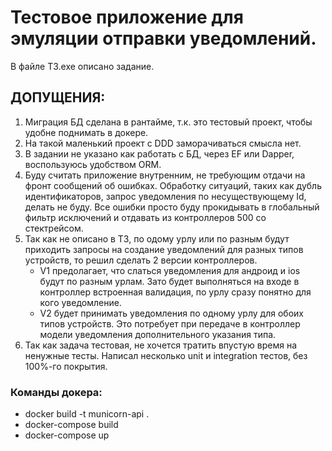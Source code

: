 # Тестовое приложение для эмуляции отправки уведомлений.
В файле ТЗ.exe описано задание.

## ДОПУЩЕНИЯ:
1. Миграция БД сделана в рантайме, т.к. это тестовый проект, чтобы удобне поднимать в докере.
2. На такой маленький проект с DDD заморачиватьcя смысла нет.
3. В задании не указано как работать с БД, через EF или Dapper, воспользуюсь удобством ORM.
4. Буду считать приложение внутренним, не требующим отдачи на фронт сообщений об ошибках.
	Обработку ситуаций, таких как дубль идентификаторов, запрос уведомления по несуществующему Id, делать не буду. 
	Все ошибки просто буду прокидывать в глобальный фильтр исключений и отдавать из контроллеров 500 со стектрейсом.
5. Так как не описано в ТЗ, по одому урлу или по разным будут приходить запросы на создание уведомлений для разных типов устройств, то решил сделать 2 версии контроллеров. 
	- V1 предолагает, что слаться уведомления для андроид и ios будут по разным урлам. Зато будет выполняться на входе в контроллер встроенная валидация, по урлу сразу понятно для кого уведомление.
	- V2 будет принимать уведомления по одному урлу для обоих типов устройств. Это потребует при передаче в контроллер модели уведомления дополнительного указания типа.
6. Так как задача тестовая, не хочется тратить впустую время на ненужные тесты. Написал несколько unit и integration тестов, без 100%-го покрытия. 

### Команды докера:
- docker build -t municorn-api . 
- docker-compose build
- docker-compose up